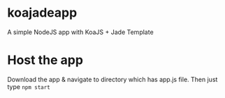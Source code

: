 koajadeapp
==========

A simple NodeJS app with KoaJS + Jade Template

Host the app
============

Download the app & navigate to directory which has app.js file.
Then just type <code>npm start</code>
